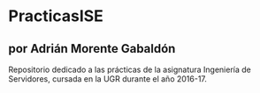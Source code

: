 # PracticasISE
## por Adrián Morente Gabaldón
Repositorio dedicado a las prácticas de la asignatura Ingeniería de Servidores, cursada en la UGR durante el año 2016-17.
